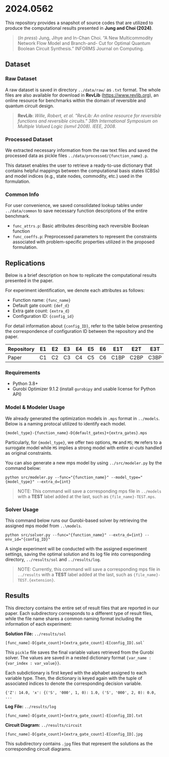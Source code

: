 # 2024.0562


This repository provides a snapshot of source codes that are utilized to produce the computational results presented in **Jung and Choi (2024)**.

> (_In press_) Jung, Jihye and In-Chan Choi. “A New Multicommodity Network Flow Model and Branch-and- Cut for Optimal Quantum Boolean Circuit Synthesis.” INFORMS Journal on Computing.



## Dataset

### Raw Dataset
A raw dataset is saved in directory ```../data/raw/``` as `.txt` format.
The whole files are also available for download in **RevLib** (https://www.revlib.org), an online resource for benchmarks within the domain of reversible and quantum circuit design.
> **RevLib**: *Wille, Robert, et al. "RevLib: An online resource for reversible functions and reversible circuits." 38th International Symposium on Multiple Valued Logic (ismvl 2008). IEEE, 2008.*

### Processed Dataset
We extracted necessary information from the raw text files and saved the processed data as pickle files ```../data/processed/{function_name}.p```.

This dataset enables the user to retrieve a ready-to-use dictionary that contains helpful mappings between the computational basis states (CBSs) and model indices (e.g., state nodes, commodity, etc.) used in the formulation.

### Common Info
For user convenience, we saved consolidated lookup tables under ```../data/common``` to save necessary function descriptions of the entire benchmark.
* `func_attrs.p`: Basic attributes describing each reversible Boolean function
* `func_coeffs.p`: Preprocessed parameters to represent the constraints associated with problem-specific properties utilized in the proposed formulation.


## Replications

Below is a brief description on how to replicate the computational results presented in the paper.

For experiment identification, we denote each attributes as follows:
* Function name: `{func_name}`
* Default gate count: `{def_d}`
* Extra gate count: `{extra_d}`
* Configuration ID: `{config_id}`

For detail information about `{config_ID}`, refer to the table below presenting the correspondence of configuration ID between the repository and the paper.

| Repository | E1 | E2 | E3 | E4 | E5 | E6 | E1T  | E2T  | E3T  | E4T  | E5T  | E6T  |
|------------|----|----|----|----|----|----|------|------|------|------|------|------|
| Paper      | C1 | C2 | C3 | C4 | C5 | C6 | C1BP | C2BP | C3BP | C4BP | C5BP | C6BP |


### Requirements
* Python 3.8+
* Gurobi Optimizer 9.1.2 (install `gurobipy` and usable license for Python API)

### Model & Modeler Usage
We already generated the optimization models in `.mps` format in `../models`.
Below is a naming protocal utilized to identify each model.
```
{model_type}-{function_name}-D{default_gates}+{extra_gates}.mps
```
Particularly, for `{model_type}`, we offer two options, `MW` and `MS`; `MW` refers to a surrogate model while `MS` implies a strong model with entire _xi-cuts_ handled as original constraints. 

You can also generate a new mps model by using `../src/modeler.py` by the command below:
```
python src/modeler.py --func="{function_name}" --model_type="{model_type}" --extra_d={int}
```
> NOTE: This command will save a corresponding mps file in `../models` with a **TEST** label added at the last, such as `{file_name}-TEST.mps`.


### Solver Usage
This command below runs our Gurobi-based solver by retrieving the assigned mps model from `..\models`.
```
python src/solver.py --func="{function_name}" --extra_d={int} --env_id="{config_ID}"
```
A single experiment will be conducted with the assigned experiment settings, saving the optimal solution and its log file into corresponding directory, `../results/sol` and `../results/log`.
> NOTE: Currently, this command will save a corresponding mps file in `../results` with a **TEST** label added at the last, such as `{file_name}-TEST.{extension}`.



## Results

This directory contains the entire set of result files that are reported in our paper.
Each subdirectory corresponds to a different type of result files, while the file name shares a common naming format including the information of each experiment:

**Solution File:** `../results/sol`
```
[func_name]-D[gate_count]+[extra_gate_count]-E[config_ID].sol`
```
This `pickle` file saves the final variable values retrieved from the Gurobi solver.
The values are saved in a nested dictionary format `{var_name : {var_index : var_value}}`. 

Each subdictionary is first keyed with the alphabet assigned to each variable type.
Then, the dictionary is keyed again with the tuple of associated indices to denote the corresponding decision variable.

```
{'Z': 14.0, 'x': {('S', '000', 1, 0): 1.0, ('S', '000', 2, 0): 0.0, ...
```

**Log File:** `../results/log`
```
[func_name]-D[gate_count]+[extra_gate_count]-E[config_ID].txt
```

**Circuit Diagram:** `../results/circuit`
```
[func_name]-D[gate_count]+[extra_gate_count]-E[config_ID].jpg
```
This subdirectory contains `.jpg` files that represent the solutions as the corresponding circuit diagrams.